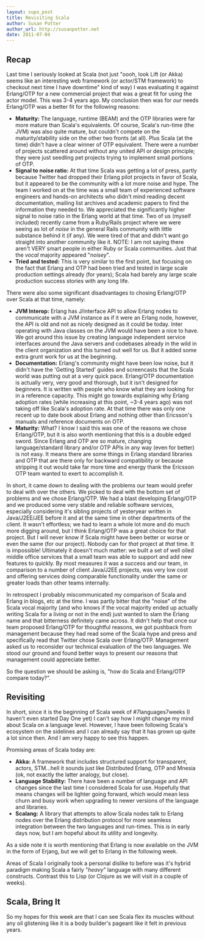 ```yaml
---
layout: supo_post
title: Revisiting Scala
author: Susan Potter
author_url: http://susanpotter.net
date: 2011-07-04
---
```


## Recap

Last time I seriously looked at Scala (not just "oooh, look Lift (or Akka) seems like an interesting 
web framework (or actor/STM framework) to checkout next time I have downtime" kind of way) I was 
evaluating it against Erlang/OTP for a new commercial project that was a great fit for using the 
actor model. This was 3-4 years ago. My conclusion then was for *our* needs Erlang/OTP was a better fit
for the following reasons:

* **Maturity:** The language, runtime (BEAM) and the OTP libraries were far more mature than Scala's equivalents. 
Of course, Scala's run-time (the JVM) was also quite mature, but couldn't compete on the maturity/stability side 
on the other two fronts (at all). Plus Scala (at the time) didn't have a clear winner of OTP equivalent. There
were a number of projects scattered around without any united API or design principle; they were just seedling 
pet projects trying to implement small portions of OTP.
* **Signal to noise ratio:** At that time Scala was getting a lot of press, partly because Twitter had 
dropped their Erlang pilot projects in favor of Scala, but it appeared to be the community with a lot more 
noise and hype. The team I worked on at the time was a small team of experienced software engineers and hands-on 
architects who didn't mind reading decent documentation, mailing list archives and academic papers to find 
the information they needed to. We appreciated the significantly higher signal to noise ratio in the Erlang 
world at that time. Two of us (myself included) recently came from a Ruby/Rails project where we were seeing 
as lot of *noise* in the general Rails community with little substance behind it (if any). We were tired of that
and didn't want go straight into another community like it. NOTE: I am not saying there aren't
VERY smart people in either Ruby or Scala communities. Just that the *vocal* majority appeared "*noisey*".
* **Tried and tested:** This is very similar to the first point, but focusing on the fact that Erlang and 
OTP had been tried and tested in large scale production settings already (for years); Scala had barely any 
large scale production success stories with any long life.

There were also some significant disadvantages to chosing Erlang/OTP over Scala at that time, namely:

* **JVM Interop:** Erlang has J/interface API to allow Erlang nodes to communicate with a JVM instance as 
if it were an Erlang node, however, the API is old and not as nicely designed as it could be today. Inter
operating with Java classes on the JVM would have been a nice to have. We got around this issue by creating 
language independent service interfaces around the Java servers and codebases already in the wild in the client 
organization and this turned out well for us. But it added some extra grunt work for us at the beginning.
* **Documentation:** Erlang's community might have been low noise, but it didn't have the 'Getting Started' guides 
and screencasts that the Scala world was putting out at a very quick pace. Erlang/OTP documentation is actually 
very, very good and thorough, but it isn't designed for beginners. It is written with people who know what they 
are looking for in a reference capacity. This might go towards explaining why Erlang adoption rates (while increasing 
at this point, ~3-4 years ago) was not taking off like Scala's adoption rate. At that time there was only one recent 
up to date book about Erlang and nothing other than Ericsson's manuals and reference documents on OTP.
* **Maturity:** What? I know I said this was one of the reasons we chose Erlang/OTP, but it is also worth mentioning 
that this is a double edged sword. Since Erlang and OTP are so mature, changing language/standard library and/or OTP 
APIs in any way (even for better) is not easy. It means there are some things in Erlang standard libraries and 
OTP that are there only for backward compatibility or because stripping it out would take far more time and energy
thank the Ericsson OTP team wanted to exert to accomplish it.

In short, it came down to dealing with the problems our team would prefer to deal with over the others. We picked to 
deal with the bottom set of  problems and we chose Erlang/OTP. We had a blast developing Erlang/OTP and we produced 
some very stable and reliable software services, especially considering it's sibling projects of yesteryear 
written in Java/J2EE/JEE before it and at the same time in other departments of the client. It wasn't effortless; we had to 
learn a whole lot more and do much more digging around, but I think Erlang/OTP was a great choice for that project. But 
I will never know if Scala might have been better or worse or even the same (for our project). Nobody can for *that* 
project at *that* time. It is impossible! Ultimately it doesn't much matter: we built a set of well oiled middle office 
services that a small team was able to support and add new features to quickly. By most measures it was a success and 
our team, in comparison to a number of client Java/J2EE projects, was very low cost and offering services doing comparable 
functionality under the same or greater loads than other teams internally.

In retrospect I probably miscommunicated my comparison of Scala and Erlang in blogs, etc at the time. I was partly bitter 
that the "noise" of the Scala vocal majority (and who knows if the vocal majority ended up actually writing Scala for 
a living or not in the end) just wanted to slam the Erlang name and that bitterness definitely came across. It didn't help 
that once our team proposed Erlang/OTP for thoughtful reasons, we got pushback from management because they had read some 
of the Scala hype and press and specifically read that Twitter chose Scala over Erlang/OTP. Management asked us to 
reconsider our technical evaluation of the two languages. We stood our ground and found better ways to present our 
reasons that management could appreciate better.

So the question we should be asking is, "how do Scala and Erlang/OTP compare today?".

## Revisiting

In short, since it is the beginning of Scala week of #7languages7weeks (I haven't even started Day One yet) I can't 
say how I might change my mind about Scala on a language level. However, I have been following Scala's ecosystem 
on the sidelines and I can already say that it has grown up quite a lot since then. And I am very happy to see this 
happen.

Promising areas of Scala today are:

* **Akka:** A framework that includes structured support for transparent, actors, STM...hell it sounds just 
like Distributed Erlang, OTP and Mnesia (ok, not exactly the latter analogy, but close).
* **Language Stability:** There have been a number of language and API changes since the last time I considered 
Scala for use. Hopefully that means changes will be lighter going forward, which would mean less churn and busy 
work when upgrading to newer versions of the language and libraries.
* **Scalang:** A library that attempts to allow Scala nodes talk to Erlang nodes over the Erlang distribution 
protocol for more seamless integration between the two languages and run-times. This is in early days now, but 
I am hopeful about its utility and longevity.

As a side note it is worth mentioning that Erlang is now available on the JVM in the form of Erjang, but we will get 
to Erlang in the following week.

Areas of Scala I originally took a personal dislike to before was it's hybrid paradigm making Scala a fairly "*heavy*" 
language with many different constructs. Contrast this to Lisp (or Clojure as we will visit in a couple of weeks).

## Scala, Bring It

So my hopes for this week are that I can see Scala flex its muscles without any oil glistening like it is a body 
builder's pageant like it felt in previous years.
